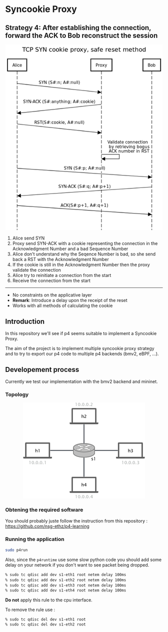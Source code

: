 # Syncookie Proxy

## Strategy 4: After establishing the connection, forward the ACK to Bob reconstruct the session

![sequence diagram of the strategy](images/strategy.png)

1. Alice send SYN
2. Proxy send SYN-ACK with a cookie representing the connection in the Acknowledgment Number and a bad Sequence Number
3. Alice don't understand why the Seqence Number is bad, so she send back a RST with the Acknowledgment Number
4. If the cookie is still in the Acknowledgment Number then the proxy validate the connection
5. Alice try to reinitiate a connection from the start
4. Receive the connection from the start

-------------

* No constraints on the applicative layer
* **Remark**: Introduce a delay upon the receipt of the reset
* Works with all methods of calculating the cookie

## Introduction

In this repository we'll see if p4 seems suitable to implement a Syncookie Proxy.

The aim of the project is to implement multiple syncookie proxy strategy and to try to export our p4 code to multiple p4 backends (bmv2, eBPF, ...).

## Developement process

Currently we test our implementation with the bmv2 backend and mininet.

### Topology

<p align="center">
<img src="images/l2_topology.png" title="L2 Star Topology">
<p/>

### Obtening the required software

You should probably juste follow the instruction from this repository : https://github.com/nsg-ethz/p4-learning

### Running the application

```bash
sudo p4run
```

Also, since the `p4runtime` use some slow python code you should add some delay on your network if you don't want to see packet being dropped.

```bash
% sudo tc qdisc add dev s1-eth1 root netem delay 100ms
% sudo tc qdisc add dev s1-eth2 root netem delay 100ms
% sudo tc qdisc add dev s1-eth3 root netem delay 100ms
% sudo tc qdisc add dev s1-eth4 root netem delay 100ms
```

**Do not** apply this rule to the cpu interface.

To remove the rule use :
```
% sudo tc qdisc del dev s1-eth1 root
% sudo tc qdisc del dev s1-eth2 root
```

